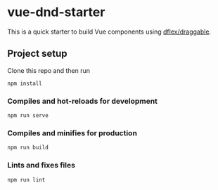 # vue-dnd-starter
This is a quick starter to build Vue components using [dflex/draggable](https://github.com/jalal246/dflex/tree/master/packages/draggable).

## Project setup
Clone this repo and then run
```
npm install
```

### Compiles and hot-reloads for development
```
npm run serve
```

### Compiles and minifies for production
```
npm run build
```

### Lints and fixes files
```
npm run lint
```
